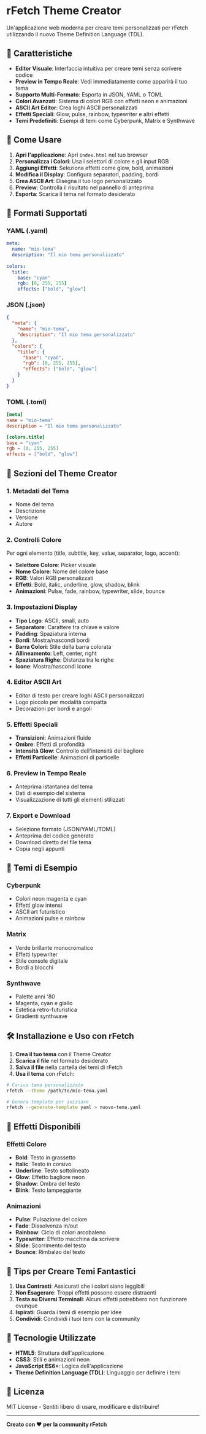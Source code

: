 # rFetch Theme Creator

Un'applicazione web moderna per creare temi personalizzati per rFetch utilizzando il nuovo Theme Definition Language (TDL).

## 🌟 Caratteristiche

- **Editor Visuale**: Interfaccia intuitiva per creare temi senza scrivere codice
- **Preview in Tempo Reale**: Vedi immediatamente come apparirà il tuo tema
- **Supporto Multi-Formato**: Esporta in JSON, YAML o TOML
- **Colori Avanzati**: Sistema di colori RGB con effetti neon e animazioni
- **ASCII Art Editor**: Crea loghi ASCII personalizzati
- **Effetti Speciali**: Glow, pulse, rainbow, typewriter e altri effetti
- **Temi Predefiniti**: Esempi di temi come Cyberpunk, Matrix e Synthwave

## 🚀 Come Usare

1. **Apri l'applicazione**: Apri `index.html` nel tuo browser
2. **Personalizza i Colori**: Usa i selettori di colore e gli input RGB
3. **Aggiungi Effetti**: Seleziona effetti come glow, bold, animazioni
4. **Modifica il Display**: Configura separatori, padding, bordi
5. **Crea ASCII Art**: Disegna il tuo logo personalizzato
6. **Preview**: Controlla il risultato nel pannello di anteprima
7. **Esporta**: Scarica il tema nel formato desiderato

## 🎨 Formati Supportati

### YAML (.yaml)
```yaml
meta:
  name: "mio-tema"
  description: "Il mio tema personalizzato"
  
colors:
  title:
    base: "cyan"
    rgb: [0, 255, 255]
    effects: ["bold", "glow"]
```

### JSON (.json)
```json
{
  "meta": {
    "name": "mio-tema",
    "description": "Il mio tema personalizzato"
  },
  "colors": {
    "title": {
      "base": "cyan",
      "rgb": [0, 255, 255],
      "effects": ["bold", "glow"]
    }
  }
}
```

### TOML (.toml)
```toml
[meta]
name = "mio-tema"
description = "Il mio tema personalizzato"

[colors.title]
base = "cyan"
rgb = [0, 255, 255]
effects = ["bold", "glow"]
```

## 🎯 Sezioni del Theme Creator

### 1. Metadati del Tema
- Nome del tema
- Descrizione
- Versione
- Autore

### 2. Controlli Colore
Per ogni elemento (title, subtitle, key, value, separator, logo, accent):
- **Selettore Colore**: Picker visuale
- **Nome Colore**: Nome del colore base
- **RGB**: Valori RGB personalizzati
- **Effetti**: Bold, italic, underline, glow, shadow, blink
- **Animazioni**: Pulse, fade, rainbow, typewriter, slide, bounce

### 3. Impostazioni Display
- **Tipo Logo**: ASCII, small, auto
- **Separatore**: Carattere tra chiave e valore
- **Padding**: Spaziatura interna
- **Bordi**: Mostra/nascondi bordi
- **Barra Colori**: Stile della barra colorata
- **Allineamento**: Left, center, right
- **Spaziatura Righe**: Distanza tra le righe
- **Icone**: Mostra/nascondi icone

### 4. Editor ASCII Art
- Editor di testo per creare loghi ASCII personalizzati
- Logo piccolo per modalità compatta
- Decorazioni per bordi e angoli

### 5. Effetti Speciali
- **Transizioni**: Animazioni fluide
- **Ombre**: Effetti di profondità
- **Intensità Glow**: Controllo dell'intensità del bagliore
- **Effetti Particelle**: Animazioni di particelle

### 6. Preview in Tempo Reale
- Anteprima istantanea del tema
- Dati di esempio del sistema
- Visualizzazione di tutti gli elementi stilizzati

### 7. Export e Download
- Selezione formato (JSON/YAML/TOML)
- Anteprima del codice generato
- Download diretto del file tema
- Copia negli appunti

## 🎨 Temi di Esempio

### Cyberpunk
- Colori neon magenta e cyan
- Effetti glow intensi
- ASCII art futuristico
- Animazioni pulse e rainbow

### Matrix
- Verde brillante monocromatico
- Effetti typewriter
- Stile console digitale
- Bordi a blocchi

### Synthwave
- Palette anni '80
- Magenta, cyan e giallo
- Estetica retro-futuristica
- Gradienti synthwave

## 🛠️ Installazione e Uso con rFetch

1. **Crea il tuo tema** con il Theme Creator
2. **Scarica il file** nel formato desiderato
3. **Salva il file** nella cartella dei temi di rFetch
4. **Usa il tema** con rFetch:

```bash
# Carica tema personalizzato
rfetch --theme /path/to/mio-tema.yaml

# Genera template per iniziare
rfetch --generate-template yaml > nuovo-tema.yaml
```

## 🌈 Effetti Disponibili

### Effetti Colore
- **Bold**: Testo in grassetto
- **Italic**: Testo in corsivo
- **Underline**: Testo sottolineato
- **Glow**: Effetto bagliore neon
- **Shadow**: Ombra del testo
- **Blink**: Testo lampeggiante

### Animazioni
- **Pulse**: Pulsazione del colore
- **Fade**: Dissolvenza in/out
- **Rainbow**: Ciclo di colori arcobaleno
- **Typewriter**: Effetto macchina da scrivere
- **Slide**: Scorrimento del testo
- **Bounce**: Rimbalzo del testo

## 🎯 Tips per Creare Temi Fantastici

1. **Usa Contrasti**: Assicurati che i colori siano leggibili
2. **Non Esagerare**: Troppi effetti possono essere distraenti
3. **Testa su Diversi Terminali**: Alcuni effetti potrebbero non funzionare ovunque
4. **Ispirati**: Guarda i temi di esempio per idee
5. **Condividi**: Condividi i tuoi temi con la community

## 🔧 Tecnologie Utilizzate

- **HTML5**: Struttura dell'applicazione
- **CSS3**: Stili e animazioni neon
- **JavaScript ES6+**: Logica dell'applicazione
- **Theme Definition Language (TDL)**: Linguaggio per definire i temi

## 📝 Licenza

MIT License - Sentiti libero di usare, modificare e distribuire!

---

**Creato con ❤️ per la community rFetch**